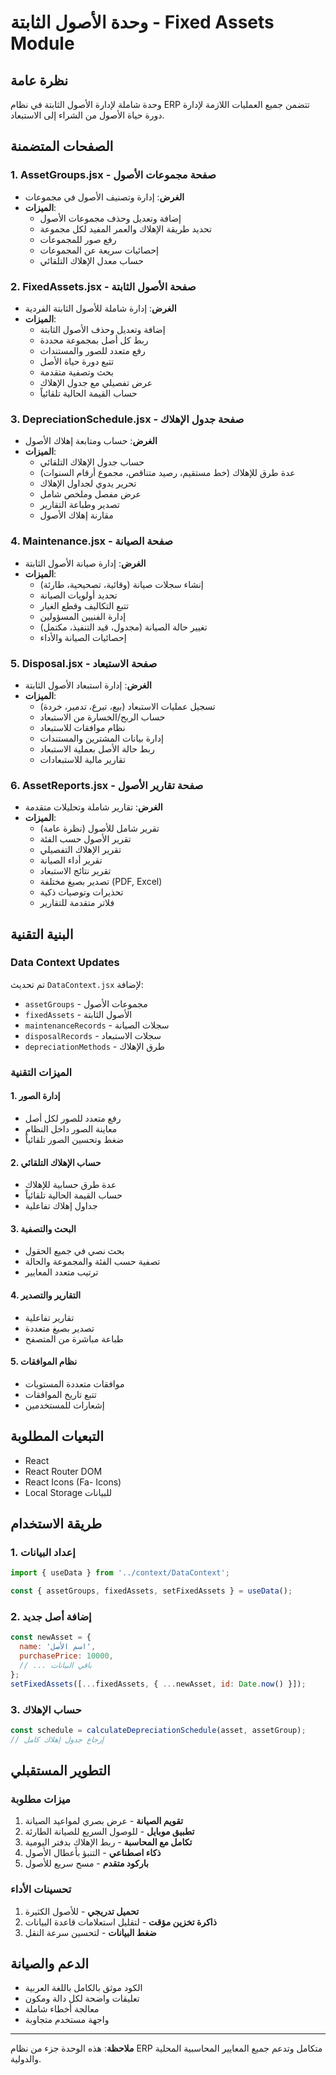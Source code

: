 # وحدة الأصول الثابتة - Fixed Assets Module

## نظرة عامة
وحدة شاملة لإدارة الأصول الثابتة في نظام ERP تتضمن جميع العمليات اللازمة لإدارة دورة حياة الأصول من الشراء إلى الاستبعاد.

## الصفحات المتضمنة

### 1. AssetGroups.jsx - صفحة مجموعات الأصول
- **الغرض**: إدارة وتصنيف الأصول في مجموعات
- **الميزات**:
  - إضافة وتعديل وحذف مجموعات الأصول
  - تحديد طريقة الإهلاك والعمر المفيد لكل مجموعة
  - رفع صور للمجموعات
  - إحصائيات سريعة عن المجموعات
  - حساب معدل الإهلاك التلقائي

### 2. FixedAssets.jsx - صفحة الأصول الثابتة
- **الغرض**: إدارة شاملة للأصول الثابتة الفردية
- **الميزات**:
  - إضافة وتعديل وحذف الأصول الثابتة
  - ربط كل أصل بمجموعة محددة
  - رفع متعدد للصور والمستندات
  - تتبع دورة حياة الأصل
  - بحث وتصفية متقدمة
  - عرض تفصيلي مع جدول الإهلاك
  - حساب القيمة الحالية تلقائياً

### 3. DepreciationSchedule.jsx - صفحة جدول الإهلاك
- **الغرض**: حساب ومتابعة إهلاك الأصول
- **الميزات**:
  - حساب جدول الإهلاك التلقائي
  - عدة طرق للإهلاك (خط مستقيم، رصيد متناقص، مجموع أرقام السنوات)
  - تحرير يدوي لجداول الإهلاك
  - عرض مفصل وملخص شامل
  - تصدير وطباعة التقارير
  - مقارنة إهلاك الأصول

### 4. Maintenance.jsx - صفحة الصيانة
- **الغرض**: إدارة صيانة الأصول الثابتة
- **الميزات**:
  - إنشاء سجلات صيانة (وقائية، تصحيحية، طارئة)
  - تحديد أولويات الصيانة
  - تتبع التكاليف وقطع الغيار
  - إدارة الفنيين المسؤولين
  - تغيير حالة الصيانة (مجدول، قيد التنفيذ، مكتمل)
  - إحصائيات الصيانة والأداء

### 5. Disposal.jsx - صفحة الاستبعاد
- **الغرض**: إدارة استبعاد الأصول الثابتة
- **الميزات**:
  - تسجيل عمليات الاستبعاد (بيع، تبرع، تدمير، خردة)
  - حساب الربح/الخسارة من الاستبعاد
  - نظام موافقات للاستبعاد
  - إدارة بيانات المشترين والمستندات
  - ربط حالة الأصل بعملية الاستبعاد
  - تقارير مالية للاستبعادات

### 6. AssetReports.jsx - صفحة تقارير الأصول
- **الغرض**: تقارير شاملة وتحليلات متقدمة
- **الميزات**:
  - تقرير شامل للأصول (نظرة عامة)
  - تقرير الأصول حسب الفئة
  - تقرير الإهلاك التفصيلي
  - تقرير أداء الصيانة
  - تقرير نتائج الاستبعاد
  - تصدير بصيغ مختلفة (PDF, Excel)
  - تحذيرات وتوصيات ذكية
  - فلاتر متقدمة للتقارير

## البنية التقنية

### Data Context Updates
تم تحديث `DataContext.jsx` لإضافة:
- `assetGroups` - مجموعات الأصول
- `fixedAssets` - الأصول الثابتة
- `maintenanceRecords` - سجلات الصيانة
- `disposalRecords` - سجلات الاستبعاد
- `depreciationMethods` - طرق الإهلاك

### الميزات التقنية

#### 1. إدارة الصور
- رفع متعدد للصور لكل أصل
- معاينة الصور داخل النظام
- ضغط وتحسين الصور تلقائياً

#### 2. حساب الإهلاك التلقائي
- عدة طرق حسابية للإهلاك
- حساب القيمة الحالية تلقائياً
- جداول إهلاك تفاعلية

#### 3. البحث والتصفية
- بحث نصي في جميع الحقول
- تصفية حسب الفئة والمجموعة والحالة
- ترتيب متعدد المعايير

#### 4. التقارير والتصدير
- تقارير تفاعلية
- تصدير بصيغ متعددة
- طباعة مباشرة من المتصفح

#### 5. نظام الموافقات
- موافقات متعددة المستويات
- تتبع تاريخ الموافقات
- إشعارات للمستخدمين

## التبعيات المطلوبة
- React
- React Router DOM
- React Icons (Fa- Icons)
- Local Storage للبيانات

## طريقة الاستخدام

### 1. إعداد البيانات
```javascript
import { useData } from '../context/DataContext';

const { assetGroups, fixedAssets, setFixedAssets } = useData();
```

### 2. إضافة أصل جديد
```javascript
const newAsset = {
  name: 'اسم الأصل',
  purchasePrice: 10000,
  // ... باقي البيانات
};
setFixedAssets([...fixedAssets, { ...newAsset, id: Date.now() }]);
```

### 3. حساب الإهلاك
```javascript
const schedule = calculateDepreciationSchedule(asset, assetGroup);
// إرجاع جدول إهلاك كامل
```

## التطوير المستقبلي

### ميزات مطلوبة
1. **تقويم الصيانة** - عرض بصري لمواعيد الصيانة
2. **تطبيق موبايل** - للوصول السريع للصيانة الطارئة
3. **تكامل مع المحاسبة** - ربط الإهلاك بدفتر اليومية
4. **ذكاء اصطناعي** - التنبؤ بأعطال الأصول
5. **باركود متقدم** - مسح سريع للأصول

### تحسينات الأداء
1. **تحميل تدريجي** - للأصول الكثيرة
2. **ذاكرة تخزين مؤقت** - لتقليل استعلامات قاعدة البيانات
3. **ضغط البيانات** - لتحسين سرعة النقل

## الدعم والصيانة
- الكود موثق بالكامل باللغة العربية
- تعليقات واضحة لكل دالة ومكون
- معالجة أخطاء شاملة
- واجهة مستخدم متجاوبة

---

**ملاحظة**: هذه الوحدة جزء من نظام ERP متكامل وتدعم جميع المعايير المحاسبية المحلية والدولية.
